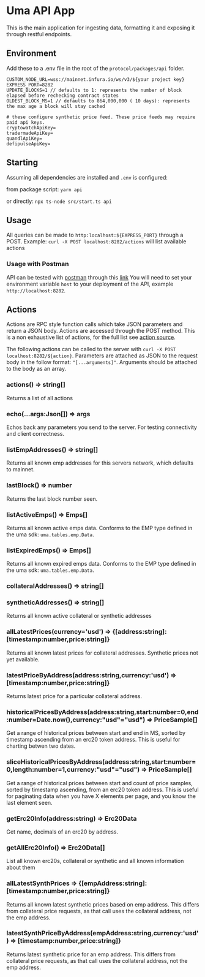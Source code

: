 # Uma API App

This is the main application for ingesting data, formatting it and exposing it through restful endpoints.

## Environment

Add these to a .env file in the root of the `protocol/packages/api` folder.

```
CUSTOM_NODE_URL=wss://mainnet.infura.io/ws/v3/${your project key}
EXPRESS_PORT=8282
UPDATE_BLOCKS=1 // defaults to 1: represents the number of block elapsed before rechecking contract states
OLDEST_BLOCK_MS=1 // defaults to 864,000,000 ( 10 days): represents the max age a block will stay cached

# these configure synthetic price feed. These price feeds may require paid api keys.
cryptowatchApiKey=
tradermadeApiKey=
quandlApiKey=
defipulseApiKey=
```

## Starting

Assuming all dependencies are installed and `.env` is configured:

from package script:
`yarn api`

or directly:
`npx ts-node src/start.ts api`

## Usage

All queries can be made to `http:localhost:${EXPRESS_PORT}` through a POST.
Example: `curl -X POST localhost:8282/actions` will list available actions

### Usage with Postman

API can be tested with [postman](https://www.postman.com/) through this [link](https://www.getpostman.com/collections/e99f4e09e2443cb31ef4)
You will need to set your environment variable `host` to your deployment of the API, example `http://localhost:8282`.

## Actions

Actions are RPC style function calls which take JSON parameters and return a JSON body. Actions are accessed through the POST method.
This is a non exhaustive list of actions, for the full list see [action source](./services/actions.ts).

The following actions can be called to the server with `curl -X POST localhost:8282/${action}`.
Parameters are attached as JSON to the request body in the follow format: `"[...arguments]"`. Arguments should be attached to the body as an array.

### actions() => string[]

Returns a list of all actions

### echo(...args:Json[]) => args

Echos back any parameters you send to the server. For testing connectivity and client correctness.

### listEmpAddresses() => string[]

Returns all known emp addresses for this servers network, which defaults to mainnet.

### lastBlock() => number

Returns the last block number seen.

### listActiveEmps() => Emps[]

Returns all known active emps data. Conforms to the EMP type defined in the uma sdk: `uma.tables.emp.Data`.

### listExpiredEmps() => Emps[]

Returns all known expired emps data. Conforms to the EMP type defined in the uma sdk: `uma.tables.emp.Data`.

### collateralAddresses() => string[]

### syntheticAddresses() => string[]

Returns all known active collateral or synthetic addresses

### allLatestPrices(currency='usd') => {[address:string]:[timestamp:number,price:string]}

Returns all known latest prices for collateral addresses. Synthetic prices not yet available.

### latestPriceByAddress(address:string,currency:'usd') => [timestamp:number,price:string]}

Returns latest price for a particular collateral address.

### historicalPricesByAddress(address:string,start:number=0,end:number=Date.now(),currency:"usd"="usd") => PriceSample[]

Get a range of historical prices between start and end in MS, sorted by timestamp ascending from an erc20 token address.
This is useful for charting betwen two dates.

### sliceHistoricalPricesByAddress(address:string,start:number=0,length:number=1,currency:"usd"="usd") => PriceSample[]

Get a range of historical prices between start and count of price samples, sorted by timestamp ascending, from an erc20 token address.
This is useful for paginating data when you have X elements per page, and you know the last element seen.

### getErc20Info(address:string) => Erc20Data

Get name, decimals of an erc20 by address.

### getAllErc20Info() => Erc20Data[]

List all known erc20s, collateral or synthetic and all known information about them

### allLatestSynthPrices => {[empAddress:string]:[timestamp:number,price:string]}

Returns all known latest synthetic prices based on emp address. This differs from collateral price requests, as
that call uses the collateral address, not the emp address.

### latestSynthPriceByAddress(empAddress:string,currency:'usd') => [timestamp:number,price:string]}

Returns latest synthetic price for an emp address. This differs from collateral price requests, as
that call uses the collateral address, not the emp address.

